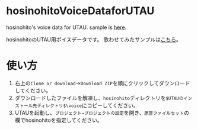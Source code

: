 # hosinohitoVoiceDataforUTAU
hosinohito's voice data for UTAU.
sample is [here](https://www.youtube.com/watch?v=R9rhAuGD5Ho).

hosinohitoのUTAU用ボイスデータです。
歌わせてみたサンプルは[こちら](https://www.youtube.com/watch?v=R9rhAuGD5Ho)。

# 使い方
1. 右上の`Clone or download`→`Download ZIP`を順にクリックしてダウンロードしてください。
1. ダウンロードしたファイルを解凍し、`hosinohito`ディレクトリを`$UTAUのインストール先ディレクトリ$\voice`にコピーしてください。 
1. UTAUを起動し、`プロジェクト→プロジェクトの設定`を開き、`原音ファイルセット`の欄でhosinohitoを指定してください。
